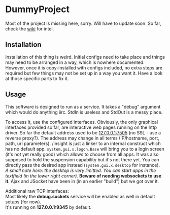 # DummyProject
Most of the project is missing here, sorry. Will have to update soon. So far, check the [wiki](https://www.github.com/project11a/DummyProject/wiki) for intel.

## Installation
Installation of this thing is weird. Initial configs need to take place and things may need to be arranged in a way, which is nowhere documented. However, once it is copy-installed with configs included, no extra steps are required but few things may not be set up in a way you want it. Have a look at those specific parts to fix it.

## Usage
This software is designed to run as a service. It takes a "debug" argument which would do anything iirc. StdIn is useless and StdOut is a messy place.

To access it, use the configured interfaces. Obviously, the only graphical interfaces provided so far, are interactive web pages running on the http driver. So far the default address used to be [127.0.0.1:7505](http://127.0.0.1:7505/insight?app=system.gui.x.logon.Base&theme=access) (no SSL - use a reverse proxy?). The address may change in all terms (IP/hostname, port, path, url parameters). /insight is just a linker to an internal construct which has no default app. `system.gui.x.logon.Base` will bring you to a login screen (it's not yet really good) which allows to choose from all apps. It was also supposed to hold the suspension capability but it's not there yet. You can directly pass the desired app instead (`system.gui.x.desktop` for instance).  
*A small note here: the desktop is very limitted. You can start apps in the textfield (in the lower right corner).*
**Beware of needing websockets to use it**. Ajax and JSocket have been in (in an earlier "build") but we got over it.

Additional raw TCP interfaces:   
Most likely the **debug.sockets** service will be enabled as well in default setups (for now).  
It's running on **127.0.0.1:9345** by default.
